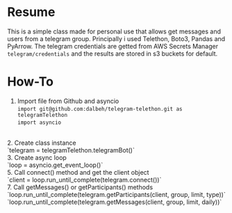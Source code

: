 # Resume
This is a simple class made for personal use that allows get messages and users from a telegram group. Principally i used Telethon, Boto3, Pandas and PyArrow.  The telegram credentials are getted from AWS Secrets Manager `telegram/credentials` and the results are stored in s3 buckets for default.
<br />
# How-To
1. Import file from Github and asyncio <br />
`import git@github.com:dalbeh/telegram-telethon.git as telegramTelethon` <br />
`import asyncio`
<br />
2. Create class instance <br />
`telegram = telegramTelethon.telegramBot()`
<br />
3. Create async loop <br />
`loop = asyncio.get_event_loop()`
<br />
5. Call connect() method and get the client object <br />
`client = loop.run_until_complete(telegram.connect())`
<br />
7. Call getMessages() or getParticipants() methods <br />
`loop.run_until_complete(telegram.getParticipants(client, group, limit, type))` <br />
`loop.run_until_complete(telegram.getMessages(client, group, limit, daily))`
